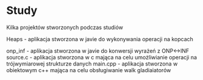 # Study
Kilka projektów stworzonych podczas studiów


Heaps - aplikacja stworzona w javie do wykonywania operacji na kopcach

onp_inf - aplikacja stworzona w javie do konwersji wyrażeń z ONP<->INF
source.c - aplikacja stworzona w c mająca na celu umożliwianie operacji na trójwymiarowej strukturze danych
main.cpp - aplikacja stworzona w obiektowym c++ mająca na celu obsługiwanie walk gladiaiatorów
